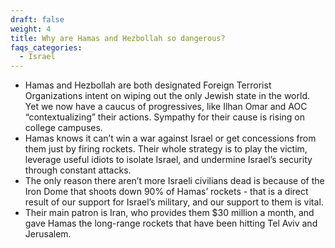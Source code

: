 ```yaml
---
draft: false
weight: 4
title: Why are Hamas and Hezbollah so dangerous?
faqs_categories:
  - Israel
---
```

* Hamas and Hezbollah are both designated Foreign Terrorist Organizations intent on wiping out the only Jewish state in the world. Yet we now have a caucus of progressives, like Ilhan Omar and AOC “contextualizing” their actions. Sympathy for their cause is rising on college campuses.
* Hamas knows it can’t win a war against Israel or get concessions from them just by firing rockets. Their whole strategy is to play the victim, leverage useful idiots to isolate Israel, and undermine Israel’s security through constant attacks.
* The only reason there aren’t more Israeli civilians dead is because of the Iron Dome that shoots down 90% of Hamas’ rockets - that is a direct result of our support for Israel’s military, and our support to them is vital.
* Their main patron is Iran, who provides them $30 million a month, and gave Hamas the long-range rockets that have been hitting Tel Aviv and Jerusalem.